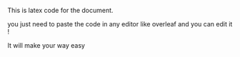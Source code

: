 This is latex code for the document.

you just need to paste the code in any editor like overleaf and you can edit it ! 

It will make your way easy
